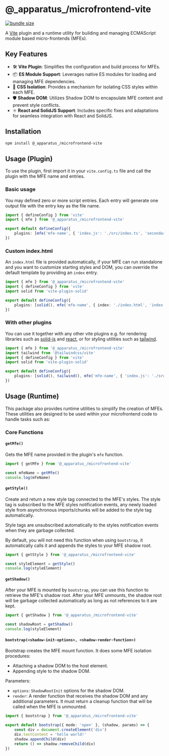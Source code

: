 # @\_apparatus\_/microfrontend-vite

[![bundle size](https://deno.bundlejs.com/?q=@_apparatus_/microfrontend-vite&badge=detailed)](https://bundlejs.com/?q=@_apparatus_/microfrontend-vite)

A [Vite](https://vitejs.dev/) plugin and a runtime utility for building and managing ECMAScript module based micro-frontends (MFEs).

## Key Features

-   🛠️ **Vite Plugin**: Simplifies the configuration and build process for MFEs.
-   📦 **ES Module Support**: Leverages native ES modules for loading and managing MFE dependencies.
-   🎨 **CSS Isolation**: Provides a mechanism for isolating CSS styles within each MFE.
-   🛡️ **Shadow DOM**: Utilizes Shadow DOM to encapsulate MFE content and prevent style conflicts.
-   ⚛️ **React and SolidJS Support**: Includes specific fixes and adaptations for seamless integration with React and SolidJS.

## Installation

```bash
npm install @_apparatus_/microfrontend-vite
```

## Usage (Plugin)

To use the plugin, first import it in your `vite.config.ts` file and call the plugin with the MFE name and entries.

### Basic usage

You may defined zero or more script entries. Each entry will generate one output file with the entry key as the file name.

```typescript
import { defineConfig } from 'vite'
import { mfe } from '@_apparatus_/microfrontend-vite'

export default defineConfig({
    plugins: [mfe('mfe-name', { 'index.js': './src/index.ts', 'secondary.ts': './src/secondary.ts' })],
})
```

### Custom index.html

An `index.html` file is provided automatically, if your MFE can run standalone and you want to customize starting styles and DOM, you can override the default template by providing an `index` entry.

```typescript
import { mfe } from '@_apparatus_/microfrontend-vite'
import { defineConfig } from 'vite'
import solid from 'vite-plugin-solid'

export default defineConfig({
    plugins: [solid(), mfe('mfe-name', { index: './index.html', 'index.js': './src/index.ts' })],
})
```

### With other plugins

You can use it together with any other vite plugins e.g. for rendering libraries such as [solid-js](https://www.solidjs.com/) and [react](https://react.dev), or for styling utilities such as [tailwind](https://tailwindcss.com/).

```typescript
import { mfe } from '@_apparatus_/microfrontend-vite'
import tailwind from '@tailwindcss/vite'
import { defineConfig } from 'vite'
import solid from 'vite-plugin-solid'

export default defineConfig({
    plugins: [solid(), tailwind(), mfe('mfe-name', { 'index.js': './src/index.ts' })],
})
```

## Usage (Runtime)

This package also provides runtime utilities to simplify the creation of MFEs. These utilities are designed to be used within your microfrontend code to handle tasks such as:

### Core Functions

#### `getMfe()`

Gets the MFE name provided in the plugin's `mfe` function.

```typescript
import { getMfe } from '@_apparatus_/microfrontend-vite'

const mfeName = getMfe()
console.log(mfeName)
```

#### `getStyle()`

Create and return a new style tag connected to the MFE's styles. The style tag is subscribed to the MFE styles notification events, any newly loaded style from asynchronous imports/chunks will be added to the style tag automatically.

Style tags are unsubscribed automatically to the styles notification events when they are garbage collected.

By default, you will not need this function when using `bootstrap`, it automatically calls it and appends the styles to your MFE shadow root.

```typescript
import { getStyle } from '@_apparatus_/microfrontend-vite'

const styleElement = getStyle()
console.log(styleElement)
```

#### `getShadow()`

After your MFE is mounted by `bootstrap`, you can use this function to retrieve the MFE's shadow root. After your MFE unmounts, the shadow root will be garbage collected automatically as long as not references to it are kept.

```typescript
import { getShadow } from '@_apparatus_/microfrontend-vite'

const shadowRoot = getShadow()
console.log(styleElement)
```

#### `bootstrap(<shadow-init-options>, <shadow-render-function>)`

Bootstrap creates the MFE mount function. It does some MFE isolation procedures:

-   Attaching a shadow DOM to the host element.
-   Appending style to the shadow DOM.

Parameters:

-   `options`: `ShadowRootInit` options for the shadow DOM.
-   `render`: A render function that receives the shadow DOM and any additional parameters. It must return a cleanup function that will be called when the MFE is unmounted.

```typescript
import { bootstrap } from '@_apparatus_/microfrontend-vite'

export default bootstrap({ mode: 'open' }, (shadow, params) => {
    const div = document.createElement('div')
    div.textContent = 'hello world!'
    shadow.appendChild(div)
    return () => shadow.removeChild(div)
})
```
